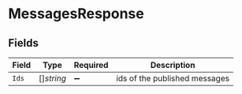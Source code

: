 # MessagesResponse


## Fields

| Field                         | Type                          | Required                      | Description                   |
| ----------------------------- | ----------------------------- | ----------------------------- | ----------------------------- |
| `Ids`                         | []*string*                    | :heavy_minus_sign:            | ids of the published messages |